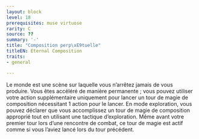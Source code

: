 ```yaml
---
layout: block
level: 18
prerequisites: muse virtuose
rarity: C
source: ??
summary: '-'
title: "Composition perp\xE9tuelle"
titleEN: Eternal Composition
traits:
- general

---
```


<p>Le monde est une scène sur laquelle vous n’arrêtez jamais de vous produire. Vous êtes accéléré de manière permanente ; vous pouvez utiliser votre action supplémentaire uniquement pour lancer un tour de magie de composition nécessitant 1 action pour le lancer. En mode exploration, vous pouvez déclarer que vous accomplissez un tour de magie de composition approprié tout en utilisant une tactique d’exploration. Même avant votre premier tour lors d’une rencontre de combat, ce tour de magie est actif comme si vous l’aviez lancé lors du tour précédent.</p>